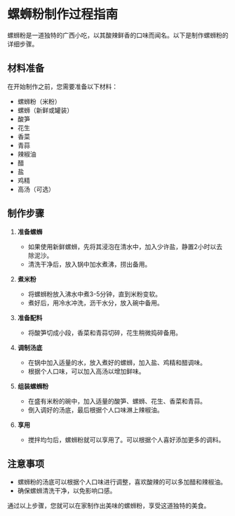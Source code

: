 # 螺蛳粉制作过程指南

螺蛳粉是一道独特的广西小吃，以其酸辣鲜香的口味而闻名。以下是制作螺蛳粉的详细步骤。

## 材料准备

在开始制作之前，您需要准备以下材料：

- 螺蛳粉（米粉）
- 螺蛳（新鲜或罐装）
- 酸笋
- 花生
- 香菜
- 青蒜
- 辣椒油
- 醋
- 盐
- 鸡精
- 高汤（可选）

## 制作步骤

1. **准备螺蛳**

   - 如果使用新鲜螺蛳，先将其浸泡在清水中，加入少许盐，静置2小时以去除泥沙。
   - 清洗干净后，放入锅中加水煮沸，捞出备用。

2. **煮米粉**

   - 将螺蛳粉放入沸水中煮3-5分钟，直到米粉变软。
   - 煮好后，用冷水冲洗，沥干水分，放入碗中备用。

3. **准备配料**

   - 将酸笋切成小段，香菜和青蒜切碎，花生稍微捣碎备用。

4. **调制汤底**

   - 在锅中加入适量的水，放入煮好的螺蛳，加入盐、鸡精和醋调味。
   - 根据个人口味，可以加入高汤以增加鲜味。

5. **组装螺蛳粉**

   - 在盛有米粉的碗中，加入适量的酸笋、螺蛳、花生、香菜和青蒜。
   - 倒入调好的汤底，最后根据个人口味淋上辣椒油。

6. **享用**
   - 搅拌均匀后，螺蛳粉就可以享用了。可以根据个人喜好添加更多的调料。

## 注意事项

- 螺蛳粉的汤底可以根据个人口味进行调整，喜欢酸辣的可以多加醋和辣椒油。
- 确保螺蛳清洗干净，以免影响口感。

通过以上步骤，您就可以在家制作出美味的螺蛳粉，享受这道独特的美食。
